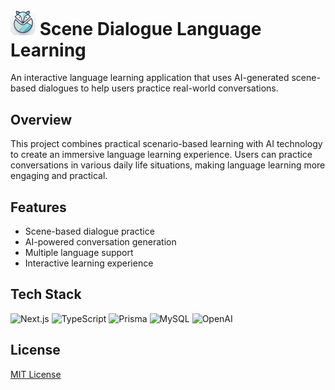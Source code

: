 # <img src="assets/icon.png" width="40"> Scene Dialogue Language Learning 

An interactive language learning application that uses AI-generated scene-based dialogues to help users practice real-world conversations.

## Overview

This project combines practical scenario-based learning with AI technology to create an immersive language learning experience. Users can practice conversations in various daily life situations, making language learning more engaging and practical.

## Features

- Scene-based dialogue practice
- AI-powered conversation generation
- Multiple language support
- Interactive learning experience

## Tech Stack

![Next.js](https://img.shields.io/badge/Next.js-000000?style=for-the-badge&logo=next.js&logoColor=white)
![TypeScript](https://img.shields.io/badge/TypeScript-007ACC?style=for-the-badge&logo=typescript&logoColor=white)
![Prisma](https://img.shields.io/badge/Prisma-2D3748?style=for-the-badge&logo=prisma&logoColor=white)
![MySQL](https://img.shields.io/badge/MySQL-4479A1?style=for-the-badge&logo=mysql&logoColor=white)
![OpenAI](https://img.shields.io/badge/OpenAI-412991?style=for-the-badge&logo=openai&logoColor=white)

## License

[MIT License](LICENSE)
